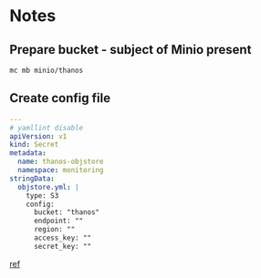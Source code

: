 # Notes

## Prepare bucket - subject of Minio present

`mc mb minio/thanos`

## Create config file

```yaml
---
# yamllint disable
apiVersion: v1
kind: Secret
metadata:
  name: thanos-objstore
  namespace: monitoring
stringData:
  objstore.yml: |
    type: S3
    config:
      bucket: "thanos"
      endpoint: ""
      region: ""
      access_key: ""
      secret_key: ""
```

[ref](https://thanos.io/tip/thanos/storage.md/)
